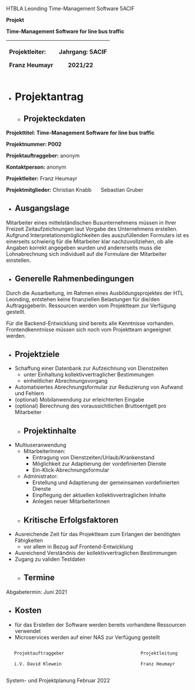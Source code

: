 HTBLA Leonding	Time-Management Software	5ACIF

**Projekt**

**Time-Management Software for line bus traffic**


|<p></p><p>Projektleiter:</p><p>Franz Heumayr</p><p></p>|<p></p><p>Jahrgang:	5ACIF</p><p>`	`2021/22</p>|
| :- | :- |


- # **Projektantrag**
   - ## **Projekteckdaten**
**Projekttitel:	Time-Management Software for line bus traffic**

**Projektnummer:	P002**

**Projektauftraggeber:**	anonym 

**Kontaktperson:**	anonym

**Projektleiter:**	Franz Heumayr

**Projektmitglieder:**	Christian Knabb
`	`Sebastian Gruber
- ## **Ausgangslage**
Mitarbeiter eines mittelständischen Busunternehmens müssen in Ihrer Freizeit Zeitaufzeichnungen laut Vorgabe des Unternehmens erstellen. Aufgrund Interpretationsmöglichkeiten des auszufüllenden Formulars ist es einerseits schwierig für die Mitarbeiter klar nachzuvollziehen, ob alle Angaben korrekt angegeben wurden und andererseits muss die Lohnabrechnung sich individuell auf die Formulare der Mitarbeiter einstellen.
- ## **Generelle Rahmenbedingungen**
Durch die Ausarbeitung, im Rahmen eines Ausbildungsprojektes der HTL Leonding, entstehen keine finanziellen Belastungen für die/den AuftragsgeberIn. Ressourcen werden vom Projektteam zur Verfügung gestellt.

Für die Backend-Entwicklung sind bereits alle Kenntnisse vorhanden. Frontendkenntnisse müssen sich noch vom Projektteam angeeignet werden.
- ## **Projektziele**
- Schaffung einer Datenbank zur Aufzeichnung von Dienstzeiten
  - unter Einhaltung kollektivvertraglicher Bestimmungen
  - einheitlicher Abrechnungsvorgang
- Automatisiertes Abrechnungsformular zur Reduzierung von Aufwand und Fehlern
- (optional) Mobilanwendung zur erleichterten Eingabe
- (optional) Berechnung des voraussichtlichen Bruttoentgelt pro Mitarbeiter
  - ## **Projektinhalte**
- Multiuseranwendung
  - MitarbeiterInnen:
    - Eintragung von Dienstzeiten/Urlaub/Krankenstand
    - Möglichkeit zur Adaptierung der vordefinierten Dienste
    - Ein-Klick-Abrechnungsformular
  - Administrator:
    - Erstellung und Adaptierung der gemeinsamen vordefinierten Dienste
    - Einpflegung der aktuellen kollektivvertraglichen Inhalte
    - Anlegen neuer MitarbeiterInnen
  - ## **Kritische Erfolgsfaktoren**
- Ausreichende Zeit für das Projektteam zum Erlangen der benötigten Fähigkeiten
  - vor allem in Bezug auf Frontend-Entwicklung
- Ausreichend Verständnis der kollektivvertraglichen Bestimmungen
- Zugang zu validen Testdaten
  - ## **Termine**
Abgabetermin:	Juni 2021
- ## **Kosten**
- für das Erstellen der Software werden bereits vorhandene Ressourcen verwendet
- Microservices werden auf einer NAS zur Verfügung gestellt






```txt

   Projektauftraggeber	                           Projektleitung

   i.V. David Klewein	                           Franz Heumayr
   
```
System- und Projektplanung	Februar 2022
